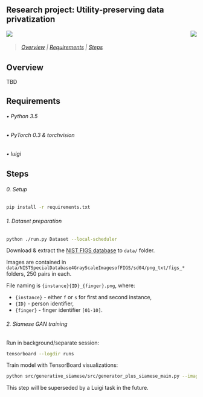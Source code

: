 ## Research project: Utility-preserving data privatization

<a href="https://circleci.com/gh/WUT-ML/privacy"><img src="https://circleci.com/gh/WUT-ML/privacy.svg?style=svg&circle-token=50a67db445aab324ef969f27d5fd365ff9b20b7d" align="right"></a>

<img src="http://forthebadge.com/images/badges/made-with-python.svg" />

> ###### [Overview](#overview) | [Requirements](#requirements) | [Steps](#steps) 


## Overview

TBD


## Requirements

###### • Python 3.5
###### • PyTorch 0.3 & torchvision
###### • luigi


## Steps

###### 0. Setup

```bash
pip install -r requirements.txt
```

###### 1. Dataset preparation

```bash
python ./run.py Dataset --local-scheduler
```

Download & extract the [NIST FIGS database](https://www.nist.gov/srd/nist-special-database-4) to `data/` folder.

Images are contained in `data/NISTSpecialDatabase4GrayScaleImagesofFIGS/sd04/png_txt/figs_*` folders, 250 pairs in each.

File naming is `{instance}{ID}_{finger}.png`, where:

- `{instance}` - either `f` or `s` for first and second instance,
- `{ID}` - person identifier,
- `{finger}` - finger identifier `[01-10]`.

###### 2. Siamese GAN training

Run in background/separate session:

```bash
tensorboard --logdir runs
```

Train model with TensorBoard visualizations:

```bash
python src/generative_siamese/src/generator_plus_siamese_main.py --image_path=data/NISTSpecialDatabase4GrayScaleImagesofFIGS/sd04/png_txt/ --model_path=results/models --tensorboard  
```

This step will be superseded by a Luigi task in the future.
